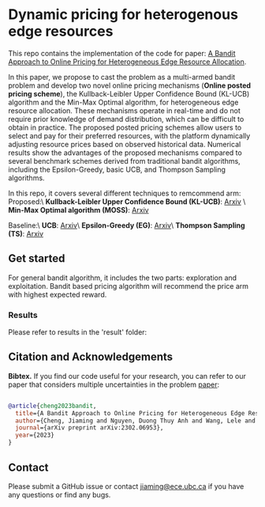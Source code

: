 # Dynamic pricing for heterogenous edge resources
This repo contains the implementation of the code for paper: [A Bandit Approach to Online Pricing for Heterogeneous Edge Resource Allocation](https://arxiv.org/pdf/2302.06953.pdf).

In this paper, we propose to cast the problem as a multi-armed bandit problem and develop two novel online pricing mechanisms (**Online posted pricing scheme**), the Kullback-Leibler Upper Confidence Bound (KL-UCB) algorithm and the Min-Max Optimal algorithm, for heterogeneous edge resource allocation. These mechanisms operate in real-time and do not require prior knowledge of demand distribution, which can be difficult to obtain in practice. The proposed posted pricing schemes allow users to select and pay for their preferred resources, with the platform dynamically adjusting resource prices based on observed historical data. Numerical results show the advantages of the proposed mechanisms compared to several benchmark schemes derived from traditional bandit algorithms, including the Epsilon-Greedy, basic UCB, and Thompson Sampling algorithms.

In this repo, it covers several different techniques to remcommend arm:
Proposed:\\
**Kullback-Leibler Upper Confidence Bound (KL-UCB)**: [Arxiv](https://proceedings.mlr.press/v19/garivier11a/garivier11a.pdf) \\
**Min-Max Optimal algorithm (MOSS)**: [Arxiv](https://www.di.ens.fr/willow/pdfscurrent/COLT09a.pdf)

Baseline:\\
**UCB**: [Arxiv](https://homes.di.unimi.it/~cesabian/Pubblicazioni/ml-02.pdf)\\
**Epsilon-Greedy (EG)**: [Arxiv](https://arxiv.org/pdf/1904.07272.pdf)\\
**Thompson Sampling (TS)**: [Arxiv](https://arxiv.org/pdf/1205.4217.pdf)

## Get started
For general bandit algorithm, it includes the two parts: exploration and exploitation. Bandit based pricing algorithm will recommend the price arm with highest expected reward.

### Results
Please refer to results in the 'result' folder:


## Citation and Acknowledgements
**Bibtex.**
If you find our code useful for your research, you can refer to our paper that considers multiple uncertainties in the problem [paper](https://ieeexplore.ieee.org/document/10175461):
```bibtex

@article{cheng2023bandit,
  title={A Bandit Approach to Online Pricing for Heterogeneous Edge Resource Allocation},
  author={Cheng, Jiaming and Nguyen, Duong Thuy Anh and Wang, Lele and Nguyen, Duong Tung and Bhargava, Vijay K},
  journal={arXiv preprint arXiv:2302.06953},
  year={2023}
}
```

## Contact
Please submit a GitHub issue or contact [jiaming@ece.ubc.ca](mailto:jiaming@ece.ubc.ca) if you have any questions or find any bugs.
